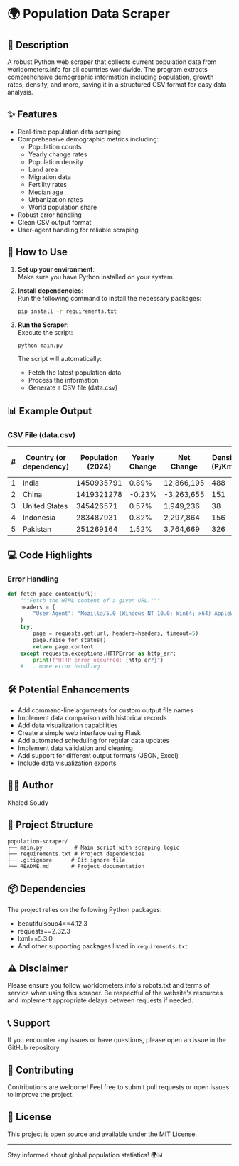 # 🌍 Population Data Scraper
## 📖 Description
A robust Python web scraper that collects current population data from worldometers.info for all countries worldwide. The program extracts comprehensive demographic information including population, growth rates, density, and more, saving it in a structured CSV format for easy data analysis.

## ✨ Features
- Real-time population data scraping
- Comprehensive demographic metrics including:
  - Population counts
  - Yearly change rates
  - Population density
  - Land area
  - Migration data
  - Fertility rates
  - Median age
  - Urbanization rates
  - World population share
- Robust error handling
- Clean CSV output format
- User-agent handling for reliable scraping

## 🚀 How to Use
1. **Set up your environment**:  
   Make sure you have Python installed on your system.

2. **Install dependencies**:  
   Run the following command to install the necessary packages:
   ```bash
   pip install -r requirements.txt
   ```

3. **Run the Scraper**:  
   Execute the script:
   ```bash
   python main.py
   ```
   The script will automatically:
   - Fetch the latest population data
   - Process the information
   - Generate a CSV file (data.csv)


## 📊 Example Output

### CSV File (data.csv)
| # | Country (or dependency) | Population (2024) | Yearly Change | Net Change | Density (P/Km²) | Land Area (Km²) | Migrants (net) | Fert. Rate | Med. Age | Urban Pop % | World Share |
|---|-----------------------|------------------|---------------|------------|-----------------|----------------|---------------|-------------|-----------|-------------|-------------|
| 1 | India | 1450935791 | 0.89% | 12,866,195 | 488 | 2973190 | -630830 | 2.0 | 28 | 37% | 17.78% |
| 2 | China | 1419321278 | -0.23% | -3,263,655 | 151 | 9388211 | -318992 | 1.0 | 40 | 66% | 17.39% |
| 3 | United States | 345426571 | 0.57% | 1,949,236 | 38 | 9147420 | 1286132 | 1.6 | 38 | 82% | 4.23% |
| 4 | Indonesia | 283487931 | 0.82% | 2,297,864 | 156 | 1811570 | -38469 | 2.1 | 30 | 59% | 3.47% |
| 5 | Pakistan | 251269164 | 1.52% | 3,764,669 | 326 | 770880 | -1401173 | 3.5 | 20 | 34% | 3.08% |

## 💻 Code Highlights
### Error Handling
```python
def fetch_page_content(url):
    """Fetch the HTML content of a given URL."""
    headers = {
        "User-Agent": "Mozilla/5.0 (Windows NT 10.0; Win64; x64) AppleWebKit/537.36..."
    }
    try:
        page = requests.get(url, headers=headers, timeout=5)
        page.raise_for_status()
        return page.content
    except requests.exceptions.HTTPError as http_err:
        print(f"HTTP error occurred: {http_err}")
    # ... more error handling
```

## 🛠️ Potential Enhancements
- Add command-line arguments for custom output file names
- Implement data comparison with historical records
- Add data visualization capabilities
- Create a simple web interface using Flask
- Add automated scheduling for regular data updates
- Implement data validation and cleaning
- Add support for different output formats (JSON, Excel)
- Include data visualization exports

## 👨‍💻 Author
Khaled Soudy

## 🧱 Project Structure
```
population-scraper/
├── main.py          # Main script with scraping logic
├── requirements.txt # Project dependencies
├── .gitignore      # Git ignore file
└── README.md       # Project documentation
```

## 📦 Dependencies
The project relies on the following Python packages:
- beautifulsoup4==4.12.3
- requests==2.32.3
- lxml==5.3.0
- And other supporting packages listed in `requirements.txt`

## ⚠️ Disclaimer
Please ensure you follow worldometers.info's robots.txt and terms of service when using this scraper. Be respectful of the website's resources and implement appropriate delays between requests if needed.

## 📞 Support
If you encounter any issues or have questions, please open an issue in the GitHub repository.

## 🤝 Contributing
Contributions are welcome! Feel free to submit pull requests or open issues to improve the project.

## 📄 License
This project is open source and available under the MIT License.

---
Stay informed about global population statistics! 🌍📊